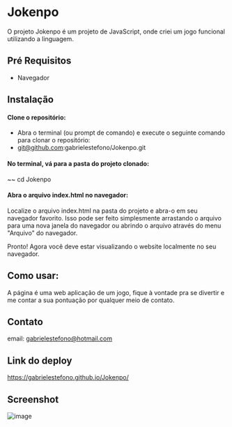 # Jokenpo

O projeto Jokenpo é um projeto de JavaScript, onde criei um jogo funcional utilizando a linguagem.

## Pré Requisitos
* Navegador

## Instalação

#### Clone o repositório:
* Abra o terminal (ou prompt de comando) e execute o seguinte comando para clonar o repositório:
* git@github.com:gabrielestefono/Jokenpo.git
#### No terminal, vá para a pasta do projeto clonado:
~~ cd Jokenpo
#### Abra o arquivo index.html no navegador:
Localize o arquivo index.html na pasta do projeto e abra-o em seu navegador favorito. Isso pode ser feito simplesmente arrastando o arquivo para uma nova janela do navegador ou abrindo o arquivo através do menu "Arquivo" do navegador.

Pronto! Agora você deve estar visualizando o website localmente no seu navegador.

## Como usar:

A página é uma web aplicação de um jogo, fique à vontade pra se divertir e me contar a sua pontuação por qualquer meio de contato.

## Contato

email: gabrielestefono@hotmail.com

## Link do deploy
https://gabrielestefono.github.io/Jokenpo/

## Screenshot
![image](https://user-images.githubusercontent.com/104292192/210566921-a86cd337-95cb-4bf7-80a5-e9954ed14645.png)
